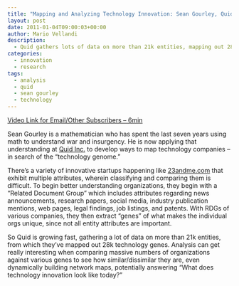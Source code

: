 ```yaml
---
title: "Mapping and Analyzing Technology Innovation: Sean Gourley, Quid"
layout: post
date: 2011-01-04T09:00:03+00:00
author: Mario Vellandi
description:
  - Quid gathers lots of data on more than 21k entities, mapping out 28k technology genes. Analysis can get really interesting when comparing massive numbers.
categories:
  - innovation
  - research
tags:
  - analysis
  - quid
  - sean gourley
  - technology
---
```

[Video Link for Email/Other Subscribers &#8211; 6min](http://vimeo.com/16398684)

Sean Gourley is a mathematician who has spent the last seven years using math to understand war and insurgency. He is now applying that understanding at [Quid Inc.](http://quid.com/) to develop ways to map technology companies – in search of the “technology genome.”

There&#8217;s a variety of innovative startups happening like [23andme.com](https://www.23andme.com/) that exhibit multiple attributes, wherein classifying and comparing them is difficult. To begin better understanding organizations, they begin with a &#8220;Related Document Group&#8221; which includes attributes regarding news announcements, research papers, social media, industry publication mentions, web pages, legal findings, job listings, and patents. With RDGs of various companies, they then extract &#8220;genes&#8221; of what makes the individual orgs unique, since not all entity attributes are important.

So Quid is growing fast, gathering a lot of data on more than 21k entities, from which they&#8217;ve mapped out 28k technology genes. Analysis can get really interesting when comparing massive numbers of organizations against various genes to see how similar/dissimilar they are, even dynamically building network maps, potentially answering &#8220;What does technology innovation look like today?&#8221;
